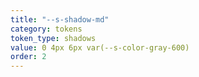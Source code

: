 ```yaml
---
title: "--s-shadow-md"
category: tokens
token_type: shadows
value: 0 4px 6px var(--s-color-gray-600)
order: 2
---
```

